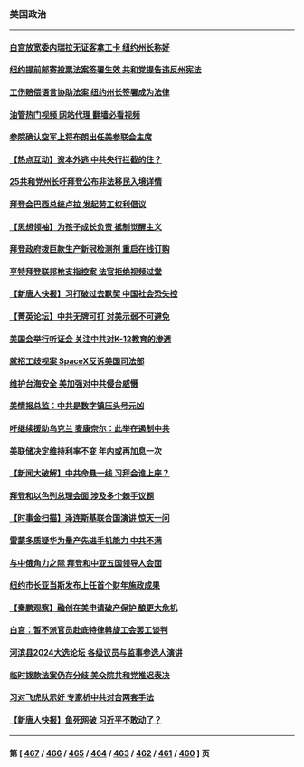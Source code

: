 ### 美国政治
---
#### [白宫放宽委内瑞拉无证客拿工卡 纽约州长称好](../../pages/ncid1078159/n14078296.md?09211645) 
#### [纽约提前邮寄投票法案签署生效 共和党提告违反州宪法](../../pages/ncid1078159/n14078257.md?09211645) 
#### [工伤赔偿语言协助法案 纽约州长签署成为法律](../../pages/ncid1078159/n14078221.md?09211645) 
#### [油管热门视频 网站代理 翻墙必看视频](http://138.2.39.72:81/youtube.html?epic-marker?09211645)
#### [参院确认空军上将布朗出任美参联会主席](../../pages/ncid1078159/n14078173.md?09211645) 
#### [【热点互动】资本外逃 中共央行拦截的住？](../../pages/ncid1078159/n14078081.md?09211645) 
#### [25共和党州长吁拜登公布非法移民入境详情](../../pages/ncid1078159/n14078057.md?09211645) 
#### [拜登会巴西总统卢拉 发起劳工权利倡议](../../pages/ncid1078159/n14078122.md?09211645) 
#### [【思想领袖】为孩子成长负责 抵制觉醒主义](../../pages/ncid1078159/n14071662.md?09211645) 
#### [拜登政府拨巨款生产新冠检测剂 重启在线订购](../../pages/ncid1078159/n14078082.md?09211645) 
#### [亨特拜登联邦枪支指控案 法官拒绝视频过堂](../../pages/ncid1078159/n14078031.md?09211645) 
#### [【新唐人快报】习打破过去默契 中国社会恐失控](../../pages/ncid1078159/n14078068.md?09211645) 
#### [【菁英论坛】中共无牌可打 对美示弱不可避免](../../pages/ncid1078159/n14078054.md?09211645) 
#### [美国会举行听证会 关注中共对K-12教育的渗透](../../pages/ncid1078159/n14078022.md?09211645) 
#### [就招工歧视案 SpaceX反诉美国司法部](../../pages/ncid1078159/n14077942.md?09211645) 
#### [维护台海安全 美加强对中共侵台威慑](../../pages/ncid1078159/n14077991.md?09211645) 
#### [美情报总监：中共是数字镇压头号元凶](../../pages/ncid1078159/n14077945.md?09211645) 
#### [吁继续援助乌克兰 麦康奈尔：此举在遏制中共](../../pages/ncid1078159/n14077963.md?09211645) 
#### [美联储决定维持利率不变 年内或再加息一次](../../pages/ncid1078159/n14078007.md?09211645) 
#### [【新闻大破解】中共命悬一线 习拜会谁上座？](../../pages/ncid1078159/n14077937.md?09211645) 
#### [拜登和以色列总理会面 涉及多个棘手议题](../../pages/ncid1078159/n14077950.md?09211645) 
#### [【时事金扫描】泽连斯基联合国演讲 惊天一问](../../pages/ncid1078159/n14077823.md?09211645) 
#### [雷蒙多质疑华为量产先进手机能力 中共不满](../../pages/ncid1078159/n14077863.md?09211645) 
#### [与中俄角力之际 拜登和中亚五国领导人会面](../../pages/ncid1078159/n14077919.md?09211645) 
#### [纽约市长亚当斯发布上任首个财年施政成果](../../pages/ncid1078159/n14077397.md?09211645) 
#### [【秦鹏观察】融创在美申请破产保护 酿更大危机](../../pages/ncid1078159/n14077210.md?09211645) 
#### [白宫：暂不派官员赴底特律斡旋工会罢工谈判](../../pages/ncid1078159/n14077263.md?09211645) 
#### [河滨县2024大选论坛 各级议员与监事参选人演讲](../../pages/ncid1078159/n14077290.md?09211645) 
#### [临时拨款法案仍存分歧 美众院共和党推迟表决](../../pages/ncid1078159/n14077144.md?09211645) 
#### [习对飞虎队示好 专家析中共对台两套手法](../../pages/ncid1078159/n14076991.md?09211645) 
#### [【新唐人快报】鱼死网破 习近平不敢动了？](../../pages/ncid1078159/n14077150.md?09211645) 

---
#### 第 [ [467](./467.md?09211645) / [466](./466.md?09211645) / [465](./465.md?09211645) / [464](./464.md?09211645) / [463](./463.md?09211645) / [462](./462.md?09211645) / [461](./461.md?09211645) / [460](./460.md?09211645) ] 页
